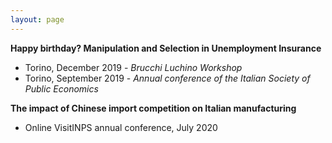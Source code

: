 ```yaml
---
layout: page
---
```


**Happy birthday? Manipulation and Selection in Unemployment Insurance**

- Torino, December 2019 - *Brucchi Luchino Workshop*
- Torino, September 2019 - *Annual conference of the Italian Society of Public Economics*

**The impact of Chinese import competition on Italian manufacturing**

- Online VisitINPS annual conference, July 2020
